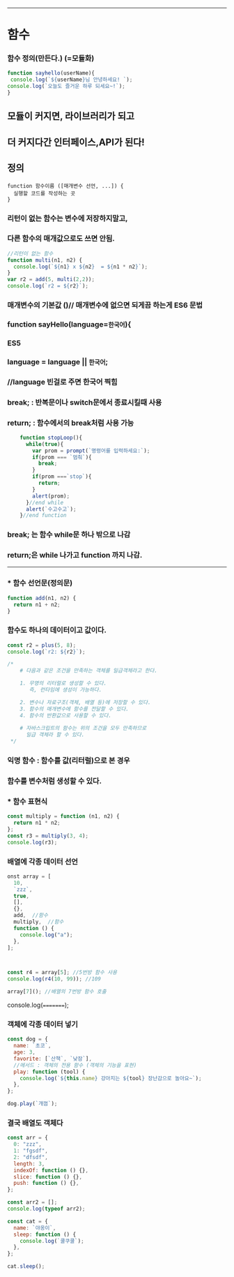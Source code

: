 
---
# 함수

### 함수 정의(만든다.) (=모듈화)
```js
function sayhello(userName){
 console.log(`${userName}님 안녕하세요! `);
console.log(`오늘도 즐거운 하루 되세요~!`);
}
```
## 모듈이 커지면, 라이브러리가 되고
## 더 커지다간 인터페이스,API가 된다!

## 정의
```textarea
function 함수이름 ([매개변수 선언, ...]) {
  실행할 코드를 작성하는 곳
}
```


### 리턴이 없는 함수는 변수에 저장하지말고,
###  다른 함수의 매개값으로도 쓰면 안됨.

```js 
//리턴이 없는 함수
function multi(n1, n2) {
  console.log(`${n1} x ${n2}  = ${n1 * n2}`);
}
var r2 = add(5, multi(2,2));
console.log(`r2 = ${r2}`);
```

### 매개변수의 기본값 ()// 매개변수에 없으면 되게끔 하는게 ES6 문법
### function sayHello(language=`한국어`){

  ###  ES5
  ###  language = language || `한국어`;      
  ### //language 빈걸로 주면 한국어 찍힘


### break;    : 반복문이나 switch문에서 종료시킬때 사용
### return;   : 함수에서의 break처럼 사용 가능


```js
    function stopLoop(){
      while(true){
        var prom = prompt(`명령어를 입력하세요:`);
        if(prom === `멈춰`){
          break;
        }
        if(prom ===`stop`){
          return;
        }
        alert(prom);
      }//end while
      alert(`수고수고`);
    }//end function
```

### break; 는 함수 while문 하나 밖으로 나감
### return;은 while 나가고 function 까지 나감.

---
### * 함수 선언문(정의문)
```js
function add(n1, n2) {
  return n1 + n2;
}
```

### 함수도 하나의 데이터이고 값이다.
```js
const r2 = plus(5, 8);
console.log(`r2: ${r2}`);
```

```js
/*
    # 다음과 같은 조건을 만족하는 객체를 일급객체라고 한다.

    1. 무명의 리터럴로 생성할 수 있다. 
       즉, 런타임에 생성이 가능하다.

    2. 변수나 자료구조(객체, 배열 등)에 저장할 수 있다.
    3. 함수의 매개변수에 함수를 전달할 수 있다.
    4. 함수의 반환값으로 사용할 수 있다.
    
    # 자바스크립트의 함수는 위의 조건을 모두 만족하므로 
      일급 객체라 할 수 있다.
 */
```

### 익명 함수 : 함수를 값(리터럴)으로 본 경우
### 함수를 변수처럼 생성할 수 있다.
### * 함수 표현식
```js
const multiply = function (n1, n2) {
  return n1 * n2;
};
const r3 = multiply(3, 4);
console.log(r3);
```

### 배열에 각종 데이터 선언
```js
onst array = [
  10,
  `zzz`,
  true,
  [],
  {},
  add,  //함수
  multiply,  //함수
  function () {
    console.log("a");
  },
];



const r4 = array[5]; //5번방 함수 사용
console.log(r4(10, 99)); //109

array[7](); //배열의 7번방 함수 호출
```
console.log(`=======`);

### 객체에 각종 데이터 넣기
```js
const dog = {
  name: `초코`,
  age: 3,
  favorite: [`산책`, `낮잠`],
  //메서드 : 객체의 전용 함수 (객체의 기능을 표현)
  play: function (tool) {
    console.log(`${this.name} 강아지는 ${tool} 장난감으로 놀아요~`);
  },
};

dog.play(`개껌`);

```
### 결국 배열도 객체다
```js
const arr = {
  0: "zzz",
  1: "fgsdf",
  2: "dfsdf",
  length: 3,
  indexOf: function () {},
  slice: function () {},
  push: function () {},
};

const arr2 = [];
console.log(typeof arr2);

const cat = {
  name: `야옹이`,
  sleep: function () {
    console.log(`쿨쿠쿨`);
  },
};

cat.sleep();
```